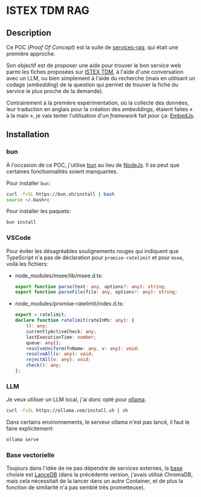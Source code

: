 # ISTEX TDM RAG

## Description

Ce POC (*Proof Of Concept*) est la suite de
[services-rag](https://vegitlab.intra.inist.fr/parmentf/services-rag), qui était
une première approche.

Son objectif est de proposer une aide pour trouver le bon service web parmi les
fiches proposées sur [ISTEX TDM](https://services.istex.fr/), à l'aide d'une
conversation avec un LLM, ou bien simplement à l'aide du recherche (mais en
utilisant un codage (*embedding*) de la question qui permet de trouver la fiche
du service le plus proche de la demande).

Contrairement à la première expérimentation, où la collecte des données, leur
traduction en anglais pour la création des *embeddings*, étaient faites « à la
main », je vais tenter l'utilisation d'un *framework* fait pour ça:
[EmbedJs](https://github.com/llm-tools/embedJs).

## Installation

### bun

À l'occasion de ce POC, j'utilise [bun](https://bun.sh/) au lieu de
[NodeJs](https://nodejs.org/). Il se peut que certaines fonctionnalités soient
manquantes.

Pour installer `bun`:

```bash
curl -fsSL https://bun.sh/install | bash
source ~/.bashrc
```

Pour installer les paquets:

```bash
bun install
```

### VSCode

Pour éviter les désagréables soulignements rouges qui indiquent que TypeScript
n'a pas de déclaration pour `promise-ratelimit` et pour `msee`, voilà les
fichiers:

- node_modules/msee/lib/msee.d.ts:

    ```typescript
    export function parse(text: any, options?: any): string;
    export function parseFile(file: any, options?: any): string;
    ```
- node_modules/promise-ratelimit/index.d.ts:

    ```typescript
    export = ratelimit;
    declare function ratelimit(rateInMs: any): {
        (): any;
        currentlyActiveCheck: any;
        lastExecutionTime: number;
        queue: any[];
        resolveUniform(fnName: any, v: any): void;
        resolveAll(v: any): void;
        rejectAll(v: any): void;
        check(): any;
    };
    ```

### LLM

Je veux utiliser un LLM local, j'ai donc opté pour [ollama](https://ollama.com/).

```bash
curl -fsSL https://ollama.com/install.sh | sh
```

Dans certains environnements, le serveur ollama n'est pas lancé, il faut le
faire explicitement:

```bash
ollama serve
```

### Base vectorielle

Toujours dans l'idée de ne pas dépendre de services externes, la
[base](https://github.com/llm-tools/embedJs/blob/main/README.md#vector-databases-supported)
choisie est [LanceDB](https://lancedb.com/) (dans la précédente version, j'avais
utilisé ChromaDB, mais cela nécessitait de la lancer dans un autre Container, et
de plus la fonction de similarité n'a pas semblé très prometteuse).
